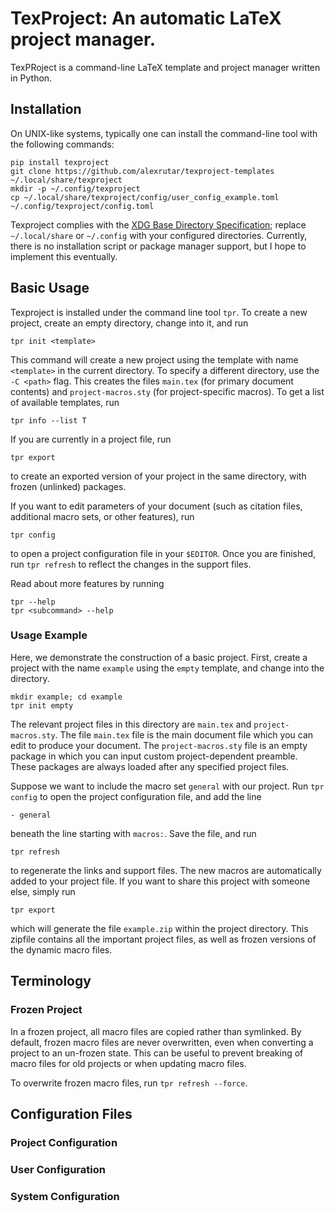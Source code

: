 # TexProject: An automatic LaTeX project manager.
TexPRoject is a command-line LaTeX template and project manager written in Python.

## Installation
On UNIX-like systems, typically one can install the command-line tool with the following commands:
```
pip install texproject
git clone https://github.com/alexrutar/texproject-templates ~/.local/share/texproject
mkdir -p ~/.config/texproject
cp ~/.local/share/texproject/config/user_config_example.toml ~/.config/texproject/config.toml
```
Texproject complies with the [XDG Base Directory Specification](https://specifications.freedesktop.org/basedir-spec/basedir-spec-latest.html); replace `~/.local/share` or `~/.config` with your configured directories.
Currently, there is no installation script or package manager support, but I hope to implement this eventually.

## Basic Usage
Texproject is installed under the command line tool `tpr`.
To create a new project, create an empty directory, change into it, and run
```
tpr init <template>
```
This command will create a new project using the template with name `<template>` in the current directory.
To specify a different directory, use the `-C <path>` flag.
This creates the files `main.tex` (for primary document contents) and `project-macros.sty` (for project-specific macros).
To get a list of available templates, run
```
tpr info --list T
```
If you are currently in a project file, run
```
tpr export
```
to create an exported version of your project in the same directory, with frozen (unlinked) packages.

If you want to edit parameters of your document (such as citation files, additional macro sets, or other features), run
```
tpr config
```
to open a project configuration file in your `$EDITOR`.
Once you are finished, run `tpr refresh` to reflect the changes in the support files.

Read about more features by running
```
tpr --help
tpr <subcommand> --help
```

### Usage Example
Here, we demonstrate the construction of a basic project.
First, create a project with the name `example` using the `empty` template, and change into the directory.
```
mkdir example; cd example
tpr init empty
```
The relevant project files in this directory are `main.tex` and `project-macros.sty`.
The file `main.tex` file is the main document file which you can edit to produce your document.
The `project-macros.sty` file is an empty package in which you can input custom project-dependent preamble.
These packages are always loaded after any specified project files.

Suppose we want to include the macro set `general` with our project.
Run `tpr config` to open the project configuration file, and add the line
```
- general
```
beneath the line starting with `macros:`.
Save the file, and run
```
tpr refresh
```
to regenerate the links and support files.
The new macros are automatically added to your project file.
If you want to share this project with someone else, simply run
```
tpr export
```
which will generate the file `example.zip` within the project directory.
This zipfile contains all the important project files, as well as frozen versions of the dynamic macro files.

## Terminology
### Frozen Project
In a frozen project, all macro files are copied rather than symlinked.
By default, frozen macro files are never overwritten, even when converting a project to an un-frozen state.
This can be useful to prevent breaking of macro files for old projects or when updating macro files.

To overwrite frozen macro files, run `tpr refresh --force`.


## Configuration Files
### Project Configuration
### User Configuration
### System Configuration

